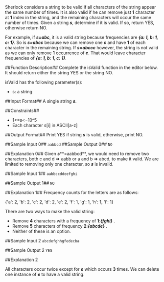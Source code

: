 Sherlock considers a string to be valid if all characters of the string appear the same number of times. It is also valid if he can remove just **1** character at **1** index in the string, and the remaining characters will occur the same number of times. Given a string ***s***, determine if it is valid. If so, return YES, otherwise return NO.

For example, if ***s=abc***, it is a valid string because frequencies are ***{a: 1, b: 1, c: 1}***. So is ***s=abcc*** because we can remove one ***c*** and have **1** of each character in the remaining string. If ***s=abccc*** however, the string is not valid as we can only remove **1** occurrence of ***c***. That would leave character frequencies of ***{a: 1, b: 1, c: 1}***.

##Function Description##
Complete the isValid function in the editor below. It should return either the string YES or the string NO.

isValid has the following parameter(s):
*	s: a string

##Input Format##
A single string ***s***.

##Constraints##
*	1<=s<=10^5
*	Each character s[i] in ASCII[a-z]

##Output Format##
Print YES if string ***s*** is valid, otherwise, print NO.

##Sample Input 0##
```aabbcd```
##Sample Output 0##
```NO```

##Explanation 0##
Given ***s*****=aabbcd**, we would need to remove two characters, both c and d => aabb or a and b => abcd, to make it valid. We are limited to removing only one character, so ***s*** is invalid.

##Sample Input 1##
```aabbccddeefghi```

##Sample Output 1##
```NO```

##Explanation 1##
Frequency counts for the letters are as follows:

{'a': 2, 'b': 2, 'c': 2, 'd': 2, 'e': 2, 'f': 1, 'g': 1, 'h': 1, 'i': 1}

There are two ways to make the valid string:

*	Remove **4** characters with a frequency of **1**:***{fghi}*** .
*	Remove **5** characters of frequency **2**:***{abcde}*** .
*	Neither of these is an option.

##Sample Input 2
```abcdefghhgfedecba```

##Sample Output 2
```YES```

##Explanation 2

All characters occur twice except for ***e*** which occurs **3** times. We can delete one instance of ***e*** to have a valid string.
